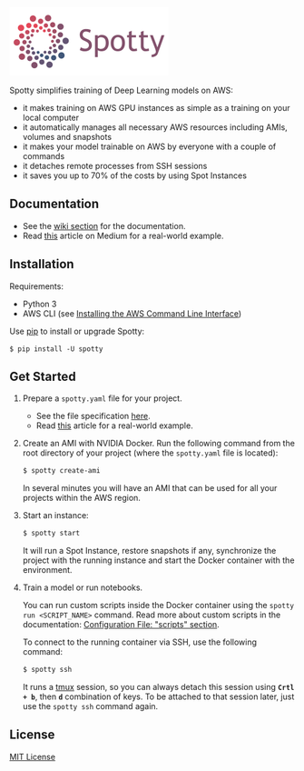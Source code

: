 <img src="logo.png" width="280" height="120" />

Spotty simplifies training of Deep Learning models on AWS:

- it makes training on AWS GPU instances as simple as a training on your local computer
- it automatically manages all necessary AWS resources including AMIs, volumes and snapshots
- it makes your model trainable on AWS by everyone with a couple of commands
- it detaches remote processes from SSH sessions
- it saves you up to 70% of the costs by using Spot Instances

## Documentation

- See the [wiki section](https://github.com/apls777/spotty/wiki) for the documentation.
- Read [this](https://medium.com/@apls/how-to-train-deep-learning-models-on-aws-spot-instances-using-spotty-8d9e0543d365) 
article on Medium for a real-world example.

## Installation

Requirements:
  * Python 3
  * AWS CLI (see [Installing the AWS Command Line Interface](http://docs.aws.amazon.com/cli/latest/userguide/installing.html))

Use [pip](http://www.pip-installer.org/en/latest/) to install or upgrade Spotty:

    $ pip install -U spotty

## Get Started

1. Prepare a `spotty.yaml` file for your project.

   - See the file specification [here](https://github.com/apls777/spotty/wiki/Configuration-File).
   - Read [this](https://medium.com/@apls/how-to-train-deep-learning-models-on-aws-spot-instances-using-spotty-8d9e0543d365) 
   article for a real-world example.

2. Create an AMI with NVIDIA Docker. Run the following command from the root directory of your project 
(where the `spotty.yaml` file is located):

    ```bash
    $ spotty create-ami
    ```

    In several minutes you will have an AMI that can be used for all your projects within the AWS region.

3. Start an instance:

    ```bash
    $ spotty start
    ```

    It will run a Spot Instance, restore snapshots if any, synchronize the project with the running instance 
    and start the Docker container with the environment.

4. Train a model or run notebooks.

    You can run custom scripts inside the Docker container using the `spotty run <SCRIPT_NAME>` command. Read more
    about custom scripts in the documentation: 
    [Configuration File: "scripts" section](https://github.com/apls777/spotty/wiki/Configuration-File#scripts-section-optional).

    To connect to the running container via SSH, use the following command:

    ```bash
    $ spotty ssh
    ```

    It runs a [tmux](https://github.com/tmux/tmux/wiki) session, so you can always detach this session using
    __`Crtl + b`__, then __`d`__ combination of keys. To be attached to that session later, just use the
    `spotty ssh` command again.

## License

[MIT License](LICENSE)
